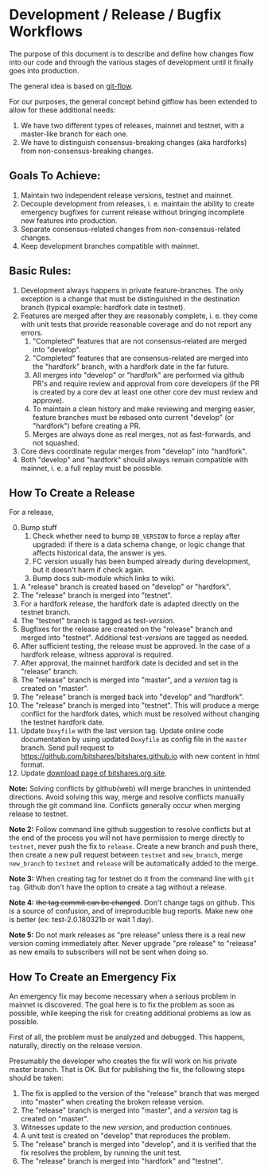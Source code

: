 # Development / Release / Bugfix Workflows

The purpose of this document is to describe and define how changes flow into our
code and through the various stages of development until it finally goes into
production.

The general idea is based on [git-flow](https://datasift.github.io/gitflow/IntroducingGitFlow.html).

For our purposes, the general concept behind gitflow has been extended to allow
for these additional needs:

1. We have two different types of releases, mainnet and testnet, with a master-like branch for each one.
2. We have to distinguish consensus-breaking changes (aka hardforks) from
   non-consensus-breaking changes.

## Goals To Achieve:

1. Maintain two independent release versions, testnet and mainnet.
2. Decouple development from releases, i. e. maintain the ability to create
   emergency bugfixes for current release without bringing incomplete new
   features into production.
3. Separate consensus-related changes from non-consensus-related changes.
4. Keep development branches compatible with mainnet.

## Basic Rules:

1. Development always happens in private feature-branches. The only exception is
   a change that must be distinguished in the destination branch (typical
   example: hardfork date in testnet).
2. Features are merged after they are reasonably complete, i. e. they come with
   unit tests that provide reasonable coverage and do not report any errors.
    1. "Completed" features that are not consensus-related are merged into
       "develop".
    2. "Completed" features that are consensus-related are merged into the
       "hardfork" branch, with a hardfork date in the far future.
    3. All merges into "develop" or "hardfork" are performed via github PR's and
       require review and approval from core developers (if the PR is created
       by a core dev at least one other core dev must review and approve).
    4. To maintain a clean history and make reviewing and merging easier,
       feature branches must be rebased onto current "develop" (or "hardfork")
       before creating a PR.
    5. Merges are always done as real merges, not as fast-forwards, and not
       squashed.
3. Core devs coordinate regular merges from "develop" into "hardfork".
4. Both "develop" and "hardfork" should always remain compatible with mainnet,
   i. e. a full replay must be possible.

## How To Create a Release


For a release,

0. Bump stuff
   1. Check whether need to bump `DB_VERSION` to force a replay after upgraded:
   if there is a data schema change, or logic change that affects historical
   data, the answer is yes.
   2. FC version usually has been bumped already during development, but it
   doesn't harm if check again.
   3. Bump docs sub-module which links to wiki.
1. A "release" branch is created based on "develop" or "hardfork".
2. The "release" branch is merged into "testnet".
3. For a hardfork release, the hardfork date is adapted directly on the
   testnet branch.
4. The "testnet" branch is tagged as test-<i>version</i>.
5. Bugfixes for the release are created on the "release" branch and merged into
   "testnet". Additional test-<i>version</i>s are tagged as needed.
6. After sufficient testing, the release must be approved. In the case of a
   hardfork release, witness approval is required.
7. After approval, the mainnet hardfork date is decided and set in the "release"
   branch.
8. The "release" branch is merged into "master", and a *version* tag is created
   on "master".
9. The "release" branch is merged back into "develop" and "hardfork".
10. The "release" branch is merged into "testnet". This will produce a merge
    conflict for the hardfork dates, which must be resolved without changing the
    testnet hardfork date.
11. Update `Doxyfile` with the last version tag. Update online code documentation by using updated `Doxyfile` as config file in the `master` branch. Send pull request to https://github.com/bitshares/bitshares.github.io with new content in html format.
12. Update [download page of bitshares.org site](https://github.com/bitshares/bitshares.github.io/blob/master/_includes/download.html).

**Note:** Solving conflicts by github(web) will merge branches in unintended directions. Avoid solving this way, merge and resolve conflicts manually through the git command line. Conflicts generally occur when merging release to testnet.

**Note 2:** Follow command line github suggestion to resolve conflicts but at the end of the process you will not have permission to merge directly to `testnet`, never push the fix to `release`. Create a new branch and push there, then create a new pull request between `testnet` and `new_branch`, merge `new_branch` to `testnet` and `release` will be automatically added to the merge.

**Note 3:** When creating tag for testnet do it from the command line with `git tag`. Github don't have the option to create a tag without a release.

**Note 4:** <strike>the tag commit can be changed</strike>. Don't change tags on github. This is a source of confusion, and of irreproducible bug reports. Make new one is better (ex: test-2.0.180321b or wait 1 day).

**Note 5:** Do not mark releases as "pre release" unless there is a real new version coming immediately after. Never upgrade "pre release" to "release" as new emails to subscribers will not be sent when doing so.

## How To Create an Emergency Fix

An emergency fix may become necessary when a serious problem in mainnet is
discovered. The goal here is to fix the problem as soon as possible, while
keeping the risk for creating additional problems as low as possible.

First of all, the problem must be analyzed and debugged. This happens,
naturally, directly on the release version.

Presumably the developer who creates the fix will work on his private master
branch. That is OK. But for publishing the fix, the following steps should be
taken:

1. The fix is applied to the version of the "release" branch that was merged
   into "master" when creating the broken release version.
2. The "release" branch is merged into "master", and a *version* tag is created
   on "master".
3. Witnesses update to the new *version*, and production continues.
4. A unit test is created on "develop" that reproduces the problem.
5. The "release" branch is merged into "develop", and it is verified that the
   fix resolves the problem, by running the unit test.
6. The "release" branch is merged into "hardfork" and "testnet".
